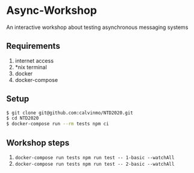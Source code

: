 # Async-Workshop
An interactive workshop about testing asynchronous messaging systems

## Requirements
1. internet access
2. *nix terminal
3. docker
4. docker-compose

## Setup
```bash
$ git clone git@github.com:calvinmo/NTD2020.git
$ cd NTD2020
$ docker-compose run --rm tests npm ci
```

## Workshop steps
1. `docker-compose run tests npm run test -- 1-basic --watchAll`
2. `docker-compose run tests npm run test -- 2-basic --watchAll`
